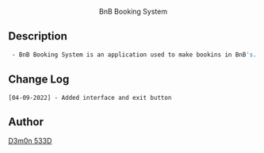 
<p align="center">
BnB Booking System
</p>

## Description
```sh
 - BnB Booking System is an application used to make bookins in BnB's.
```

## Change Log
```plain
[04-09-2022] - Added interface and exit button
```

## Author
[D3m0n 533D](https://github.com/d3m0n-533d)